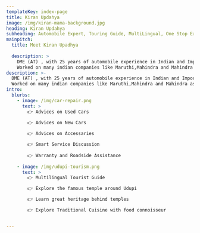```yaml
---
templateKey: index-page
title: Kiran Updahya
image: /img/kiran-mama-background.jpg
heading: Kiran Updahya
subheading: Automobile Expert, Touring Guide, MultiLingual, One Stop Expert 
mainpitch:
  title: Meet Kiran Upadhya
  
  description: >
    DME (AT) , with 25 years of automobile experience in Indian and Imported Cars.
    Worked on many indian companies like Maruthi,Mahindra and Mahindra as well as in companies of gulf countries.
description: >-
  DME (AT) , with 25 years of automobile experience in Indian and Imported Cars.
  Worked on many indian companies like Maruthi,Mahindra and Mahindra as well as in companies of gulf countries.
intro:
  blurbs:
    - image: /img/car-repair.png
      text: >
        👉 Advices on Used Cars

        👉 Advices on New Cars
        
        👉 Advices on Accessaries

        👉 Smart Service Discussion
        
        👉 Warranty and Roadside Assistance
        
    - image: /img/udupi-tourism.png
      text: >
        👉 Multilingual Tourist Guide

        👉 Explore the famous temple around Udupi

        👉 Learn great heritage behind temples

        👉 Explore Traditional Cuisine with food connoisseur

  
---
```

